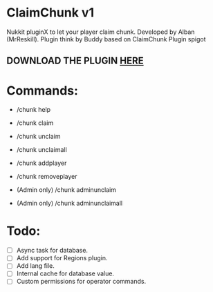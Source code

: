 # ClaimChunk v1
Nukkit pluginX to let your player claim chunk. Developed by Alban (MrReskill). Plugin think by Buddy based on ClaimChunk Plugin spigot

## DOWNLOAD THE PLUGIN [HERE](https://github.com/MrReskill/ClaimChunk/releases/download/1.0/ClaimChunk-1.0-SNAPSHOT.jar)  

# Commands:

* /chunk help
* /chunk claim
* /chunk unclaim
* /chunk unclaimall
* /chunk addplayer <player>
* /chunk removeplayer <player>
  
* (Admin only) /chunk adminunclaim
* (Admin only) /chunk adminunclaimall <player>
  
# Todo: 

- [ ] Async task for database.
- [ ] Add support for Regions plugin.
- [ ] Add lang file.
- [ ] Internal cache for database value.
- [ ] Custom permissions for operator commands.
